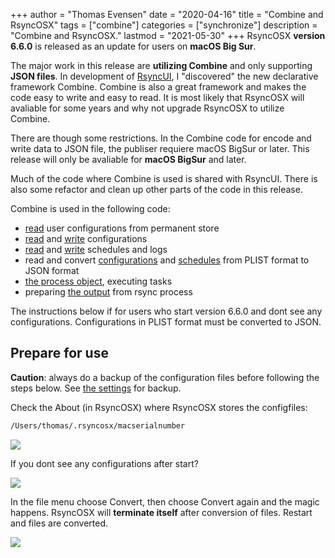 +++
author = "Thomas Evensen"
date = "2020-04-16"
title =  "Combine and RsyncOSX"
tags = ["combine"]
categories = ["synchronize"]
description = "Combine and RsyncOSX."
lastmod = "2021-05-30"
+++
RsyncOSX **version 6.6.0** is released as an update for users on **macOS Big Sur**.

The major work in this release are **utilizing Combine** and only supporting **JSON files**. In development of [RsyncUI](https://github.com/rsyncOSX/RsyncUI), I "discovered" the new declarative framework Combine. Combine is also a great framework and makes the code easy to write and easy to read. It is most likely that RsyncOSX will avaliable for some years and why not upgrade RsyncOSX to utilize Combine.

There are though some restrictions. In the Combine code for encode and write data to JSON file, the publiser requiere macOS BigSur or later. This release will only be avaliable for **macOS BigSur** and later.

Much of the code where Combine is used is shared with RsyncUI. There is also some refactor and clean up other parts of the code in this release.

Combine is used in the following code:

- [read](https://github.com/rsyncOSX/RsyncOSX/blob/master/RsyncOSX/ReadUserConfigurationPLIST.swift) user configurations from permanent store
- [read](https://github.com/rsyncOSX/RsyncOSX/blob/master/RsyncOSX/ReadConfigurationJSON.swift) and [write](https://github.com/rsyncOSX/RsyncOSX/blob/master/RsyncOSX/WriteConfigurationJSON.swift) configurations
- [read](https://github.com/rsyncOSX/RsyncOSX/blob/master/RsyncOSX/ReadScheduleJSON.swift) and [write](https://github.com/rsyncOSX/RsyncOSX/blob/master/RsyncOSX/WriteScheduleJSON.swift) schedules and logs
- read and convert [configurations](https://github.com/rsyncOSX/RsyncOSX/blob/master/RsyncOSX/ReadConfigurationsPLIST.swift) and [schedules](https://github.com/rsyncOSX/RsyncOSX/blob/master/RsyncOSX/ReadSchedulesPLIST.swift) from PLIST format to JSON format
- [the process object](https://github.com/rsyncOSX/RsyncOSX/blob/master/RsyncOSX/RsyncProcess.swift), executing tasks
- preparing [the output](https://github.com/rsyncOSX/RsyncOSX/blob/master/RsyncOSX/TrimTwo.swift) from rsync process

The instructions below if for users who start version 6.6.0 and dont see any configurations. Configurations in PLIST format must be converted to JSON.

## Prepare for use

**Caution**: always do a backup of the configuration files before following the steps below. See [the settings](/post/userconfiguration/) for backup.

Check the About (in RsyncOSX) where RsyncOSX stores the configfiles:
```bash
/Users/thomas/.rsyncosx/macserialnumber
```
![](/images/RsyncOSX/master/combine/about.png)

If you dont see any configurations after start?

![](/images/RsyncOSX/master/combine/empty.png)

In the file menu choose Convert, then choose Convert again and the magic happens. RsyncOSX will **terminate itself** after conversion of files. Restart and files are converted.

![](/images/RsyncOSX/master/combine/converted.png)
